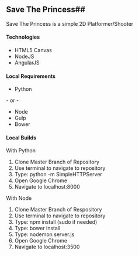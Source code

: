 ## Save The Princess##

Save The Princess is a simple 2D Platformer/Shooter


#### Technologies ####

- HTML5 Canvas
- NodeJS
- AngularJS


#### Local Requirements ####

- Python 

\- or -

- Node
- Gulp
- Bower

#### Local Builds ####

With Python

1. Clone Master Branch of Repository
2. Use terminal to navigate to repository
3. Type: python -m SimpleHTTPServer
4. Open Google Chrome
5. Navigate to localhost:8000


With Node

1. Clone Master Branch of Respository
2. Use terminal to navigate to repository
3. Type: npm install (sudo if needed)
4. Type: bower install
5. Type: nodemon server.js
6. Open Google Chrome
7. Navigate to localhost:3500